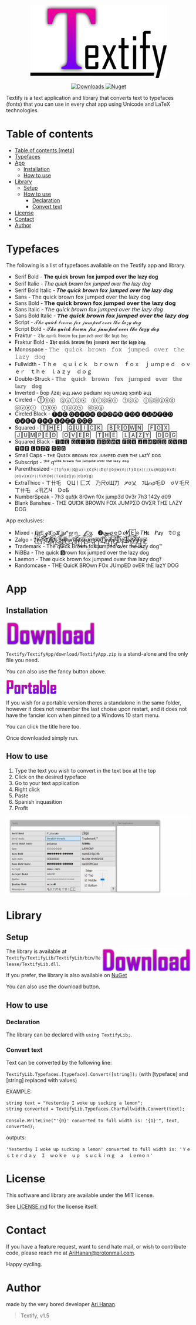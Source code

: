 <p align="center">
	<img src="https://github.com/AriHanan/Textify/blob/master/Resources/full%20logo.png" alt="Textify" title="Textify" align="middle" height="200" />
</p>

<p align="center">
	<a href="https://www.nuget.org/packages/TextifyLib/">
		<img src="https://img.shields.io/nuget/dt/TextifyLib.svg" alt="Downloads" title="Downloads"/>
		<img src="https://img.shields.io/nuget/v/TextifyLib.svg" alt="Nuget" title="Nuget"/>
	</a>
</p>

Textify is a text application and library that converts text to typefaces (fonts) that you can use in every chat app using Unicode and LaTeX technologies.

# Table of contents

- <a href="https://github.com/AriHanan/Textify#table-of-contents">Table of contents [meta]</a>
- <a href="https://github.com/AriHanan/Textify#typefaces">Typefaces</a>
- <a href="https://github.com/AriHanan/Textify#app">App</a>
  - <a href="https://github.com/AriHanan/Textify#installation">Installation</a>
  - <a href="https://github.com/AriHanan/Textify#how-to-use">How to use</a>
- <a href="https://github.com/AriHanan/Textify#library">Library</a>
  - <a href="https://github.com/AriHanan/Textify#setup">Setup</a>
  - <a href="https://github.com/AriHanan/Textify#how-to-use-1">How to use</a>
    - <a href="https://github.com/AriHanan/Textify#decleration">Declaration</a>
	- <a href="https://github.com/AriHanan/Textify#convert-text">Convert text</a>
- <a href="https://github.com/AriHanan/Textify#license">License</a>
- <a href="https://github.com/AriHanan/Textify#contact">Contact</a>
- <a href="https://github.com/AriHanan/Textify#author">Author</a>

# Typefaces
The following is a list of typefaces available on the Textify app and library.

- Serif Bold - 𝐓𝐡𝐞 𝐪𝐮𝐢𝐜𝐤 𝐛𝐫𝐨𝐰𝐧 𝐟𝐨𝐱 𝐣𝐮𝐦𝐩𝐞𝐝 𝐨𝐯𝐞𝐫 𝐭𝐡𝐞 𝐥𝐚𝐳𝐲 𝐝𝐨𝐠
- Serif Italic - 𝑇ℎ𝑒 𝑞𝑢𝑖𝑐𝑘 𝑏𝑟𝑜𝑤𝑛 𝑓𝑜𝑥 𝑗𝑢𝑚𝑝𝑒𝑑 𝑜𝑣𝑒𝑟 𝑡ℎ𝑒 𝑙𝑎𝑧𝑦 𝑑𝑜𝑔
- Serif Bold Italic - 𝑻𝒉𝒆 𝒒𝒖𝒊𝒄𝒌 𝒃𝒓𝒐𝒘𝒏 𝒇𝒐𝒙 𝒋𝒖𝒎𝒑𝒆𝒅 𝒐𝒗𝒆𝒓 𝒕𝒉𝒆 𝒍𝒂𝒛𝒚 𝒅𝒐𝒈
- Sans - 𝖳𝗁𝖾 𝗊𝗎𝗂𝖼𝗄 𝖻𝗋𝗈𝗐𝗇 𝖿𝗈𝗑 𝗃𝗎𝗆𝗉𝖾𝖽 𝗈𝗏𝖾𝗋 𝗍𝗁𝖾 𝗅𝖺𝗓𝗒 𝖽𝗈𝗀
- Sans Bold - 𝗧𝗵𝗲 𝗾𝘂𝗶𝗰𝗸 𝗯𝗿𝗼𝘄𝗻 𝗳𝗼𝘅 𝗷𝘂𝗺𝗽𝗲𝗱 𝗼𝘃𝗲𝗿 𝘁𝗵𝗲 𝗹𝗮𝘇𝘆 𝗱𝗼𝗴
- Sans Italic - 𝘛𝘩𝘦 𝘲𝘶𝘪𝘤𝘬 𝘣𝘳𝘰𝘸𝘯 𝘧𝘰𝘹 𝘫𝘶𝘮𝘱𝘦𝘥 𝘰𝘷𝘦𝘳 𝘵𝘩𝘦 𝘭𝘢𝘻𝘺 𝘥𝘰𝘨
- Sans Bold Italic - 𝙏𝙝𝙚 𝙦𝙪𝙞𝙘𝙠 𝙗𝙧𝙤𝙬𝙣 𝙛𝙤𝙭 𝙟𝙪𝙢𝙥𝙚𝙙 𝙤𝙫𝙚𝙧 𝙩𝙝𝙚 𝙡𝙖𝙯𝙮 𝙙𝙤𝙜
- Script - 𝒯𝒽ℯ 𝓆𝓊𝒾𝒸𝓀 𝒷𝓇ℴ𝓌𝓃 𝒻ℴ𝓍 𝒿𝓊𝓂𝓅ℯ𝒹 ℴ𝓋ℯ𝓇 𝓉𝒽ℯ 𝓁𝒶𝓏𝓎 𝒹ℴℊ
- Script Bold - 𝓣𝓱𝓮 𝓺𝓾𝓲𝓬𝓴 𝓫𝓻𝓸𝔀𝓷 𝓯𝓸𝔁 𝓳𝓾𝓶𝓹𝓮𝓭 𝓸𝓿𝓮𝓻 𝓽𝓱𝓮 𝓵𝓪𝔃𝔂 𝓭𝓸𝓰
- Fraktur - 𝔗𝔥𝔢 𝔮𝔲𝔦𝔠𝔨 𝔟𝔯𝔬𝔴𝔫 𝔣𝔬𝔵 𝔧𝔲𝔪𝔭𝔢𝔡 𝔬𝔳𝔢𝔯 𝔱𝔥𝔢 𝔩𝔞𝔷𝔶 𝔡𝔬𝔤
- Fraktur Bold - 𝕿𝖍𝖊 𝖖𝖚𝖎𝖈𝖐 𝖇𝖗𝖔𝖜𝖓 𝖋𝖔𝖝 𝖏𝖚𝖒𝖕𝖊𝖉 𝖔𝖛𝖊𝖗 𝖙𝖍𝖊 𝖑𝖆𝖟𝖞 𝖉𝖔𝖌
- Monospace - 𝚃𝚑𝚎　𝚚𝚞𝚒𝚌𝚔　𝚋𝚛𝚘𝚠𝚗　𝚏𝚘𝚡　𝚓𝚞𝚖𝚙𝚎𝚍　𝚘𝚟𝚎𝚛　𝚝𝚑𝚎　𝚕𝚊𝚣𝚢　𝚍𝚘𝚐
- Fullwidth - Ｔｈｅ　ｑｕｉｃｋ　ｂｒｏｗｎ　ｆｏｘ　ｊｕｍｐｅｄ　ｏｖｅｒ　ｔｈｅ　ｌａｚｙ　ｄｏｇ
- Double-Struck - 𝕋𝕙𝕖　𝕢𝕦𝕚𝕔𝕜　𝕓𝕣𝕠𝕨𝕟　𝕗𝕠𝕩　𝕛𝕦𝕞𝕡𝕖𝕕　𝕠𝕧𝕖𝕣　𝕥𝕙𝕖　𝕝𝕒𝕫𝕪　𝕕𝕠𝕘
- Inverted - ƃop ʎzɐן ǝɥʇ ɹǝʌo pǝdɯnɾ xoɟ uʍoɹq ʞɔınb ǝɥʇ
- Circled - Ⓣⓗⓔ　ⓠⓤⓘⓒⓚ　ⓑⓡⓞⓦⓝ　ⓕⓞⓧ　ⓙⓤⓜⓟⓔⓓ　ⓞⓥⓔⓡ　ⓣⓗⓔ　ⓛⓐⓩⓨ　ⓓⓞⓖ
- Circled Black - 🅣🅗🅔 🅠🅤🅘🅒🅚 🅑🅡🅞🅦🅝 🅕🅞🅧 🅙🅤🅜🅟🅔🅓 🅞🅥🅔🅡 🅣🅗🅔 🅛🅐🅩🅨 🅓🅞🅖
- Squared - 🅃🄷🄴　🅀🅄🄸🄲🄺　🄱🅁🄾🅆🄽　🄵🄾🅇　🄹🅄🄼🄿🄴🄳　🄾🅅🄴🅁　🅃🄷🄴　🄻🄰🅉🅈　🄳🄾🄶
- Squared Black - 🆃🅷🅴 🆀🆄🅸🅲🅺 🅱🆁🅾🆆🅽 🅵🅾🆇 🅹🆄🅼🅿🅴🅳 🅾🆅🅴🆁 🆃🅷🅴 🅻🅰🆉🆈 🅳🅾🅶
- Small Caps - ᴛʜᴇ Qᴜɪᴄᴋ ʙʀᴏᴡɴ ꜰᴏx ᴊᴜᴍᴩᴇᴅ ᴏᴠᴇʀ ᴛʜᴇ ʟᴀᴢY ᴅᴏɢ
- Subscript - ᵀʰᵉ qᵘⁱᶜᵏ ᵇʳᵒʷⁿ ᶠᵒˣ ʲᵘᵐᵖᵉᵈ ᵒᵛᵉʳ ᵗʰᵉ ˡᵃᶻʸ ᵈᵒᵍ
- Parenthesized - ⒯⒣⒠ ⒬⒰⒤⒞⒦ ⒝⒭⒪⒲⒩ ⒡⒪⒳ ⒥⒰⒨⒫⒠⒟ ⒪⒱⒠⒭ ⒯⒣⒠ ⒧⒜⒵⒴ ⒟⒪⒢
- ExtraThicc - ㄒ卄乇　ＱЦ丨匚ズ　乃尺σЩ刀　ቻσ乂　ﾌЦጠρ乇Ｄ　σＶ乇尺　ㄒ卄乇　ረ卂乙Ч　ＤσБ
- NumberSpeak - 7h3 qu!(k 8r0wn f0x jump3d 0v3r 7h3 142y d09
- Blank Banshee - THΣ QUIↃK BROWN FOX JUMPΣD OVΣR THΣ LΛZY DOG

App exclusives:
- Mixed - 𝒕𝚑𝙴 𝓺𝖀ⁱ𝕔𝓚 b𝘳ᵒｗｎ　𝓯𝙾x　🅙𝘶𝓶𝑝ｅ𝖣 𝑜𝑽🄴ʀ 𝑇𝗛ᴇ　𝒍ᵃ𝙯y　𝔇𝕆ｇ
- Zalgo - T̸̢̀̀͢͠͝͞͞h̵̵̶̸̨̛̀͟͝e̵͏̧̧̛͘͝͞͝ ̀͏̴̶̧̧̛͠͞q̨̛̀́͘͝͝͝͞ư̸̶̢͟͟͝͝͞i̧̨̧͟͞͠͏̛͘ç̢̛͘͢͞͏̸̧k͏̴͏̨̡́̀͟͠ ͜͟͜͠͏̢͜͝͠B̶̴́͘͟͜͞͝͠r̶̵̨̧͟͝͞͏̸ǫ̸̶̵̴̛̀͟͜ẃ̴̴̴̡́͢͠͏ņ̴̢̧̛́͘͘͘ ̸̵̴̡̧͘͝͝͠f̴̶̡̨̛͜͟͢͏o̴͏̸̨̡̧͟͏͝x̵̨̡̡̢̢͘͘͞ ̸̴̵̨́́͢͝͏j̴̧̧̢̀͢͟͢͞ừ̵̵̴͜͠͝͞ḿ̶͜͏̢̛̀͢͢p̴̢̨̨̛͘͟͢͠ȩ̴̡̨̛̛́͢͜d̛̀͘͢͟͜͟͠͠ ̨̛̛̀͘͝͝͏̡ó̵̴̢̀͜͟͜͠v̨͠͏̸̡̡͘͢͞è̴̵̡̢̢̀͜͠r̶̸̡̀͘͟͟͝͠ ̵̧̨̧́͘͢͜͟t̵̴̴̢̛̛̛͞͠ḩ̧̨̧̛̀͟͞͞e̶̶̡̨̢͘͟͞͝ ̧̨́̀̀͘͢͟͜l̸̶̴͘͏̧̛͘͠à̴̴̴̡́͞͏̀z̶̧̢̨̛͜͢͟͝ý̸̵̶͝͞͏͘͟ ̶̵̧̧̨̛͜͜͝d̸̵̵̶̢̛̛͘͜ǫ̴̧̢̡͜͢͢͞g̶̴̴̸͜͠͏̴̨
- Trademark - The quick Brown fox jumped over the lazy dog™
- NiBBa - The quick 🅱rown fox jumped over the lazy dog
- Laemon - Thæ quick brown fox jumpæd ovær thæ lazy dog‽
- Randomcase - THE QuicK BROwn FOx JUmpED ovER thE lazY DOG

# App

## Installation
<a href="https://github.com/AriHanan/Textify/raw/master/TextifyApp/download/TextifyApp.zip">
	<img src="https://github.com/AriHanan/Textify/blob/master/Resources/download.png" alt="Download" title="Download" align="middle" height="65" />
</a>

`Textify/TextifyApp/download/TextifyApp.zip` is a stand-alone and the only file you need.

You can also use the fancy button above.

<a href="https://github.com/AriHanan/Textify/raw/master/TextifyApp/download/TextifyPortable.exe">
	<img src="https://github.com/AriHanan/Textify/blob/master/Resources/portable.png" alt="Download Portable" title="Download Portable" align="middle" height="40" />
</a>

If you wish for a portable version theres a standalone in the same folder, however it does not remember the last choise upon restart, and it does not have the fancier icon when pinned to a Windows 10 start menu.

You can click the title here too.

Once downloaded simply run.

## How to use
1. Type the text you wish to convert in the text box at the top
2. Click on the desired typeface
3. Go to your text application
4. Right click
5. Paste
6. Spanish inquasition
7. Profit

<img src="https://github.com/AriHanan/Textify/blob/master/Resources/How%20to%20use.gif" alt="This gif took 58 takes to make." title="This gif took 58 takes to make." align="middle" />

# Library

## Setup
<a href="https://github.com/AriHanan/Textify/raw/master/TextifyLib/TextifyLib/bin/Release/TextifyLib.dll">
	<img src="https://github.com/AriHanan/Textify/blob/master/Resources/download.png" alt="Download" title="Download" align="right" height="65" />
</a>

The library is available at `Textify/TextifyLib/TextifyLib/bin/Release/TextifyLib.dll`.

If you prefer, the library is also available on <a href="https://www.nuget.org/packages/TextifyLib/">NuGet</a>

You can also use the download button.

## How to use

### Declaration
The library can be declared with `using TextifyLib;`.

### Convert text
Text can be converted by the following line:

`TextifyLib.Typefaces.[typeface].Convert([string]);` (with [typeface] and [string] replaced with values)

EXAMPLE:
```
string text = "Yesterday I woke up sucking a lemon";
string converted = TextifyLib.Typefaces.CharFullwidth.Convert(text);

Console.WriteLine("'{0}' converted to full width is: '{1}'", text, converted);
```
outputs:

`'Yesterday I woke up sucking a lemon' converted to full width is: 'Ｙｅｓｔｅｒｄａｙ　Ｉ　ｗｏｋｅ　ｕｐ　ｓｕｃｋｉｎｇ　ａ　ｌｅｍｏｎ'`

# License
This software and library are available under the MIT license.

See <a href="https://github.com/AriHanan/Textify/blob/master/LICENSE.md">LICENSE.md</a> for the license itself.

# Contact
If you have a feature request, want to send hate mail, or wish to contribute code, please reach me at AriHanan@protonmail.com.

Happy cycling.

# Author
made by the very bored developer <a href="https://github.com/AriHanan">Ari Hanan</a>.

> Textify, v1.5

